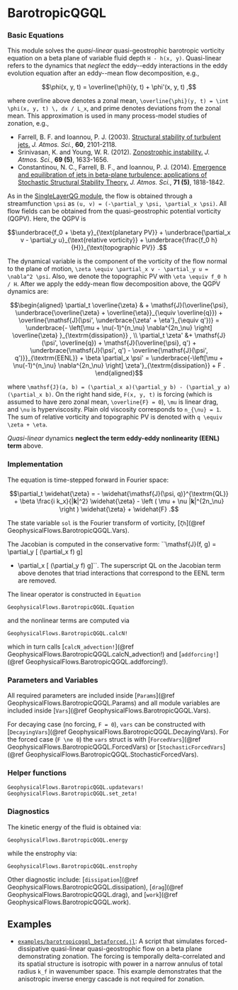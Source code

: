 # BarotropicQGQL

### Basic Equations

This module solves the *quasi-linear* quasi-geostrophic barotropic vorticity equation on a beta 
plane of variable fluid depth ``H - h(x, y)``. Quasi-linear refers to the dynamics that *neglect* 
the eddy--eddy interactions in the eddy evolution equation after an eddy--mean flow decomposition, e.g., 

```math
\phi(x, y, t) = \overline{\phi}(y, t) + \phi'(x, y, t) ,
```

where overline above denotes a zonal mean, ``\overline{\phi}(y, t) = \int \phi(x, y, t) \, 𝖽x / L_x``, and prime denotes deviations from the zonal mean. This approximation is used in many process-model studies of zonation, e.g., 

- Farrell, B. F. and Ioannou, P. J. (2003). [Structural stability of turbulent jets.](http://doi.org/10.1175/1520-0469(2003)060<2101:SSOTJ>2.0.CO;2) *J. Atmos. Sci.*, **60**, 2101-2118.
- Srinivasan, K. and Young, W. R. (2012). [Zonostrophic instability.](http://doi.org/10.1175/JAS-D-11-0200.1) *J. Atmos. Sci.*, **69 (5)**, 1633-1656.
- Constantinou, N. C., Farrell, B. F., and Ioannou, P. J. (2014). [Emergence and equilibration of jets in beta-plane turbulence: applications of Stochastic Structural Stability Theory.](http://doi.org/10.1175/JAS-D-13-076.1) *J. Atmos. Sci.*, **71 (5)**, 1818-1842.

As in the [SingleLayerQG module](singlelayerqg.md), the flow is obtained through a 
streamfunction ``\psi`` as ``(u, v) = (-\partial_y \psi, \partial_x \psi)``. All flow fields 
can be obtained from the quasi-geostrophic potential vorticity (QGPV). Here, the QGPV is

```math
\underbrace{f_0 + \beta y}_{\text{planetary PV}} + \underbrace{\partial_x v
	- \partial_y u}_{\text{relative vorticity}} + \underbrace{\frac{f_0 h}{H}}_{\text{topographic PV}} .
```

The dynamical variable is the component of the vorticity of the flow normal to the plane of 
motion, ``\zeta \equiv \partial_x v - \partial_y u = \nabla^2 \psi``. Also, we denote the 
topographic PV with ``\eta \equiv f_0 h / H``. After we apply the eddy-mean flow decomposition 
above, the QGPV dynamics are:

```math
\begin{aligned}
\partial_t \overline{\zeta} & + \mathsf{J}(\overline{\psi}, \underbrace{\overline{\zeta} + \overline{\eta}}_{\equiv \overline{q}}) + \overline{\mathsf{J}(\psi', \underbrace{\zeta' + \eta'}_{\equiv q'})} = \underbrace{- \left[\mu + \nu(-1)^{n_\nu} \nabla^{2n_\nu}
\right] \overline{\zeta} }_{\textrm{dissipation}} , \\
\partial_t \zeta' &+ \mathsf{J}(\psi', \overline{q}) + \mathsf{J}(\overline{\psi}, q') + \underbrace{\mathsf{J}(\psi', q') - \overline{\mathsf{J}(\psi', q')}}_{\textrm{EENL}} + 
\beta \partial_x \psi' = \underbrace{-\left[\mu + \nu(-1)^{n_\nu} \nabla^{2n_\nu}
\right] \zeta'}_{\textrm{dissipation}} + F .
\end{aligned}
```

where ``\mathsf{J}(a, b) = (\partial_x a)(\partial_y b) - (\partial_y a)(\partial_x b)``. On 
the right hand side, ``F(x, y, t)`` is forcing (which is assumed to have zero zonal mean, 
``\overline{F} = 0``), ``\mu`` is linear drag, and ``\nu`` is hyperviscosity. Plain old 
viscosity corresponds to ``n_{\nu} = 1``. The sum of relative vorticity and topographic PV is 
denoted with ``q \equiv \zeta + \eta``.

*Quasi-linear* dynamics **neglect the term eddy-eddy nonlinearity (EENL) term** above.


### Implementation

The equation is time-stepped forward in Fourier space:

```math
\partial_t \widehat{\zeta} = - \widehat{\mathsf{J}(\psi, q)}^{\textrm{QL}} + \beta \frac{i k_x}{|𝐤|^2} \widehat{\zeta} - \left ( \mu + \nu |𝐤|^{2n_\nu} \right ) \widehat{\zeta} + \widehat{F} .
```

The state variable `sol` is the Fourier transform of vorticity, [`ζh`](@ref GeophysicalFlows.BarotropicQGQL.Vars).

The Jacobian is computed in the conservative form: ``\mathsf{J}(f, g) = \partial_y [ (\partial_x f) g] 
- \partial_x [ (\partial_y f) g]``. The superscript QL on the Jacobian term above denotes that 
triad interactions that correspond to the EENL term are removed.

The linear operator is constructed in `Equation`

```@docs
GeophysicalFlows.BarotropicQGQL.Equation
```

and the nonlinear terms are computed via

```@docs
GeophysicalFlows.BarotropicQGQL.calcN!
```

which in turn calls [`calcN_advection!`](@ref GeophysicalFlows.BarotropicQGQL.calcN_advection!) 
and [`addforcing!`](@ref GeophysicalFlows.BarotropicQGQL.addforcing!).


### Parameters and Variables

All required parameters are included inside [`Params`](@ref GeophysicalFlows.BarotropicQGQL.Params)
and all module variables are included inside [`Vars`](@ref GeophysicalFlows.BarotropicQGQL.Vars).

For decaying case (no forcing, ``F = 0``), `vars` can be constructed with [`DecayingVars`](@ref GeophysicalFlows.BarotropicQGQL.DecayingVars). 
For the forced case (``F \ne 0``) the `vars` struct is with [`ForcedVars`](@ref GeophysicalFlows.BarotropicQGQL.ForcedVars) or [`StochasticForcedVars`](@ref GeophysicalFlows.BarotropicQGQL.StochasticForcedVars).


### Helper functions

```@docs
GeophysicalFlows.BarotropicQGQL.updatevars!
GeophysicalFlows.BarotropicQGQL.set_zeta!
```


### Diagnostics

The kinetic energy of the fluid is obtained via:

```@docs
GeophysicalFlows.BarotropicQGQL.energy
```

while the enstrophy via:

```@docs
GeophysicalFlows.BarotropicQGQL.enstrophy
```

Other diagnostic include: [`dissipation`](@ref GeophysicalFlows.BarotropicQGQL.dissipation), 
[`drag`](@ref GeophysicalFlows.BarotropicQGQL.drag), and [`work`](@ref GeophysicalFlows.BarotropicQGQL.work).


## Examples

- [`examples/barotropicqgql_betaforced.jl`](../generated/barotropicqgql_betaforced/): A script that simulates forced-dissipative quasi-linear quasi-geostrophic flow on a beta plane demonstrating zonation. The forcing is temporally delta-correlated and its spatial structure is isotropic with power in a narrow annulus of total radius ``k_f`` in wavenumber space. This example demonstrates that the anisotropic inverse energy cascade is not required for zonation.
